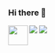 ### Hi there 👋
[![](https://github.com/arpit-dwivedi/arpit-dwivedi.github.io/raw/master/assets/img/Webp.net-resizeimage.png)](https://www.linkedin.com/in/suleman-s-876903151/)
[![](https://github.com/arpit-dwivedi/arpit-dwivedi/raw/master/kaggle.png)](https://www.kaggle.com/sulemansalmani)
<a href="https://www.hackerrank.com/suleman804"><img src="https://upload.wikimedia.org/wikipedia/commons/6/65/HackerRank_logo.png" align="left" height="40" width="40" ></a>
<!--
**suleman804/suleman804** is a ✨ _special_ ✨ repository because its `README.md` (this file) appears on your GitHub profile.

Here are some ideas to get you started:

- 🔭 I’m currently working on ...
- 🌱 I’m currently learning ...
- 👯 I’m looking to collaborate on ...
- 🤔 I’m looking for help with ...
- 💬 Ask me about ...
- 📫 How to reach me: ...
- 😄 Pronouns: ...
- ⚡ Fun fact: ...
-->
